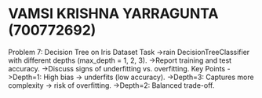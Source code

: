 # VAMSI KRISHNA YARRAGUNTA (700772692)
Problem 7: Decision Tree on Iris Dataset
Task
  ->rain DecisionTreeClassifier with different depths (max_depth = 1, 2, 3).
  ->Report training and test accuracy.
  ->Discuss signs of underfitting vs. overfitting.
Key Points
  ->Depth=1: High bias → underfits (low accuracy).
  ->Depth=3: Captures more complexity → risk of overfitting.
  ->Depth=2: Balanced trade-off.
